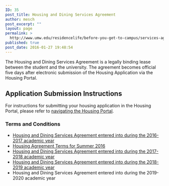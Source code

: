 ```yaml
---
ID: 35
post_title: Housing and Dining Services Agreement
author: mesch
post_excerpt: ""
layout: page
permalink: >
  http://www.umw.edu/residencelife/before-you-get-to-campus/services-agreement/
published: true
post_date: 2016-01-27 19:48:54
---
```

The Housing and Dining Services Agreement is a legally binding lease between the student and the university. The agreement becomes official five days after electronic submission of the Housing Application via the Housing Portal.
<h2>Application Submission Instructions</h2>
For instructions for submitting your housing application in the Housing Portal, please refer to <a href="http://www.umw.edu/residencelife/before-you-get-to-campus/housing-selection/navigating/">navigating the Housing Portal</a>.
<h3>Terms and Conditions</h3>
<ul>
 	<li><a href="http://www.umw.edu/residencelife/before-you-get-to-campus/services-agreement/2016-2017/">Housing and Dining Services Agreement entered into during the 2016-2017 academic year</a></li>
 	<li><a href="http://www.umw.edu/residencelife/before-you-get-to-campus/services-agreement/summer-2016-housing-agreement-terms/">Housing Agreement Terms for Summer 2016</a></li>
 	<li><a href="http://www.umw.edu/residencelife/before-you-get-to-campus/services-agreement/2017-2018/">Housing and Dining Services Agreement entered into during the 2017-2018 academic year</a></li>
 	<li><a href="http://www.umw.edu/residencelife/before-you-get-to-campus/services-agreement/2018-2019/">Housing and Dining Services Agreement entered into during the 2018-2019 academic year</a></li>
 	<li>Housing and Dining Services Agreement entered into during the 2019-2020 academic year</li>
</ul>